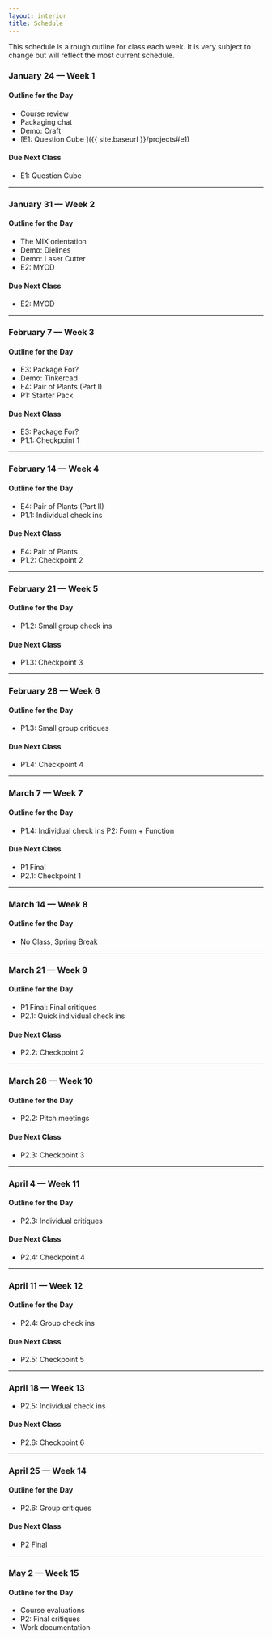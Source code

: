 ```yaml
---
layout: interior
title: Schedule
---
```


This schedule is a rough outline for class each week. It is very subject to change but will reflect the most current schedule.

### January 24 &mdash; Week 1
#### Outline for the Day
* Course review
* Packaging chat
* Demo: Craft
* [E1: Question Cube ]({{ site.baseurl }}/projects#e1)

#### Due Next Class
* E1: Question Cube

---

### January 31 &mdash; Week 2
#### Outline for the Day
* The MIX orientation
* Demo: Dielines
* Demo: Laser Cutter
* E2: MYOD

#### Due Next Class
* E2: MYOD

---

### February 7 &mdash; Week 3
#### Outline for the Day
* E3: Package For?
* Demo: Tinkercad
* E4: Pair of Plants (Part I)
* P1: Starter Pack

#### Due Next Class
* E3: Package For?
* P1.1: Checkpoint 1

---

### February 14 &mdash; Week 4
#### Outline for the Day
* E4: Pair of Plants (Part II)
* P1.1: Individual check ins

#### Due Next Class
* E4: Pair of Plants
* P1.2: Checkpoint 2

---

### February 21 &mdash; Week 5
#### Outline for the Day
* P1.2: Small group check ins

#### Due Next Class
* P1.3: Checkpoint 3

---

### February 28 &mdash; Week 6
#### Outline for the Day
* P1.3: Small group critiques

#### Due Next Class
* P1.4: Checkpoint 4

---

### March 7 &mdash; Week 7
#### Outline for the Day
* P1.4: Individual check ins
P2: Form + Function

#### Due Next Class
* P1 Final
* P2.1: Checkpoint 1

---

### March 14 &mdash; Week 8
#### Outline for the Day
* No Class, Spring Break

---

### March 21 &mdash; Week 9
#### Outline for the Day
* P1 Final: Final critiques
* P2.1: Quick individual check ins

#### Due Next Class
* P2.2: Checkpoint 2

---

### March 28 &mdash; Week 10
#### Outline for the Day
* P2.2: Pitch meetings

#### Due Next Class
* P2.3: Checkpoint 3

---

### April 4 &mdash; Week 11
#### Outline for the Day
* P2.3: Individual critiques

#### Due Next Class
* P2.4: Checkpoint 4

---

### April 11 &mdash; Week 12
#### Outline for the Day
* P2.4: Group check ins

#### Due Next Class
* P2.5: Checkpoint 5

---

### April 18 &mdash; Week 13
* P2.5: Individual check ins

#### Due Next Class
* P2.6: Checkpoint 6

---

### April 25 &mdash; Week 14
#### Outline for the Day
* P2.6: Group critiques

#### Due Next Class
* P2 Final

---

### May 2 &mdash; Week 15
#### Outline for the Day
* Course evaluations
* P2: Final critiques
* Work documentation
